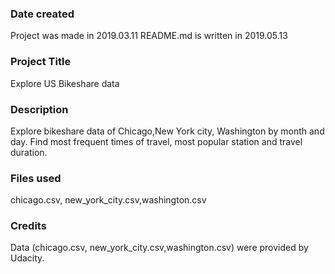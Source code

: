 ### Date created

Project was made in 2019.03.11
README.md is written in 2019.05.13

### Project Title
Explore US Bikeshare data

### Description
Explore bikeshare data of Chicago,New York city, Washington by month and day.
Find most frequent times of travel, most popular station and travel duration.

### Files used
chicago.csv, new_york_city.csv,washington.csv

### Credits
Data (chicago.csv, new_york_city.csv,washington.csv) were provided by Udacity.
